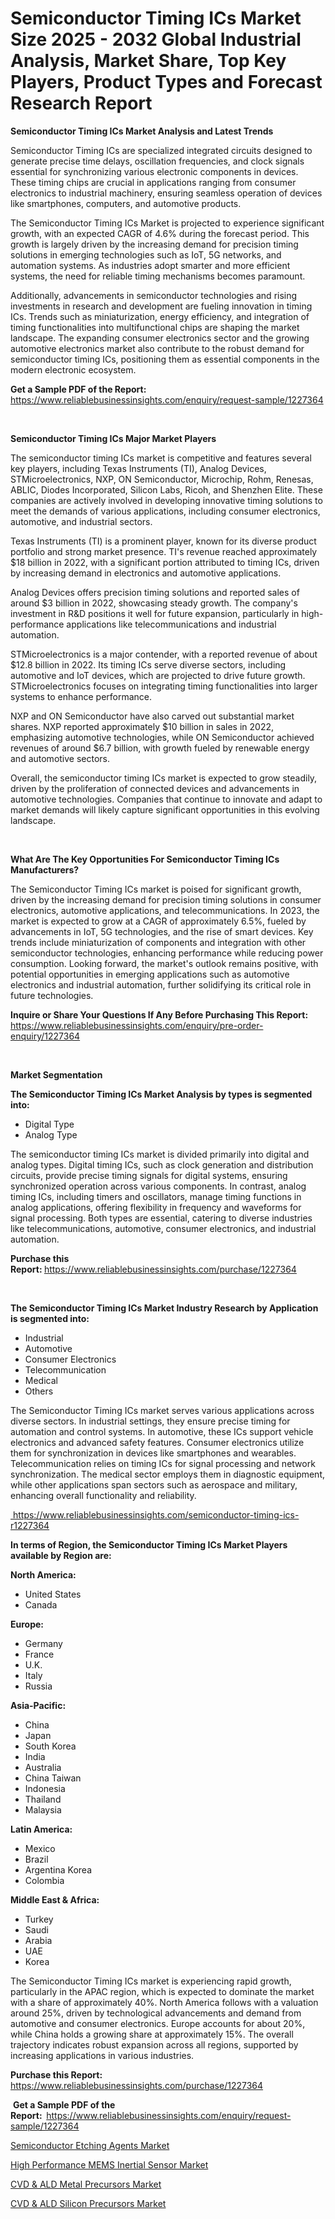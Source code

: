 <p><h1>Semiconductor Timing ICs Market Size 2025 - 2032 Global Industrial Analysis, Market Share, Top Key Players, Product Types and Forecast Research Report</h1></p><p><strong>Semiconductor Timing ICs Market Analysis and Latest Trends</strong></p>
<p><p>Semiconductor Timing ICs are specialized integrated circuits designed to generate precise time delays, oscillation frequencies, and clock signals essential for synchronizing various electronic components in devices. These timing chips are crucial in applications ranging from consumer electronics to industrial machinery, ensuring seamless operation of devices like smartphones, computers, and automotive products.</p><p>The Semiconductor Timing ICs Market is projected to experience significant growth, with an expected CAGR of 4.6% during the forecast period. This growth is largely driven by the increasing demand for precision timing solutions in emerging technologies such as IoT, 5G networks, and automation systems. As industries adopt smarter and more efficient systems, the need for reliable timing mechanisms becomes paramount.</p><p>Additionally, advancements in semiconductor technologies and rising investments in research and development are fueling innovation in timing ICs. Trends such as miniaturization, energy efficiency, and integration of timing functionalities into multifunctional chips are shaping the market landscape. The expanding consumer electronics sector and the growing automotive electronics market also contribute to the robust demand for semiconductor timing ICs, positioning them as essential components in the modern electronic ecosystem.</p></p>
<p><strong>Get a Sample PDF of the Report:&nbsp;</strong> <a href="https://www.reliablebusinessinsights.com/enquiry/request-sample/1227364?utm_campaign=100&utm_medium=2&utm_source=Github&utm_content=ia&utm_term=13022025&utm_id=semiconductor-timing-ics">https://www.reliablebusinessinsights.com/enquiry/request-sample/1227364</a></p>
<p>&nbsp;</p>
<p><strong>Semiconductor Timing ICs Major Market Players</strong></p>
<p><p>The semiconductor timing ICs market is competitive and features several key players, including Texas Instruments (TI), Analog Devices, STMicroelectronics, NXP, ON Semiconductor, Microchip, Rohm, Renesas, ABLIC, Diodes Incorporated, Silicon Labs, Ricoh, and Shenzhen Elite. These companies are actively involved in developing innovative timing solutions to meet the demands of various applications, including consumer electronics, automotive, and industrial sectors.</p><p>Texas Instruments (TI) is a prominent player, known for its diverse product portfolio and strong market presence. TI's revenue reached approximately $18 billion in 2022, with a significant portion attributed to timing ICs, driven by increasing demand in electronics and automotive applications.</p><p>Analog Devices offers precision timing solutions and reported sales of around $3 billion in 2022, showcasing steady growth. The company's investment in R&D positions it well for future expansion, particularly in high-performance applications like telecommunications and industrial automation.</p><p>STMicroelectronics is a major contender, with a reported revenue of about $12.8 billion in 2022. Its timing ICs serve diverse sectors, including automotive and IoT devices, which are projected to drive future growth. STMicroelectronics focuses on integrating timing functionalities into larger systems to enhance performance.</p><p>NXP and ON Semiconductor have also carved out substantial market shares. NXP reported approximately $10 billion in sales in 2022, emphasizing automotive technologies, while ON Semiconductor achieved revenues of around $6.7 billion, with growth fueled by renewable energy and automotive sectors.</p><p>Overall, the semiconductor timing ICs market is expected to grow steadily, driven by the proliferation of connected devices and advancements in automotive technologies. Companies that continue to innovate and adapt to market demands will likely capture significant opportunities in this evolving landscape.</p></p>
<p>&nbsp;</p>
<p><strong>What Are The Key Opportunities For Semiconductor Timing ICs Manufacturers?</strong></p>
<p><p>The Semiconductor Timing ICs market is poised for significant growth, driven by the increasing demand for precision timing solutions in consumer electronics, automotive applications, and telecommunications. In 2023, the market is expected to grow at a CAGR of approximately 6.5%, fueled by advancements in IoT, 5G technologies, and the rise of smart devices. Key trends include miniaturization of components and integration with other semiconductor technologies, enhancing performance while reducing power consumption. Looking forward, the market's outlook remains positive, with potential opportunities in emerging applications such as automotive electronics and industrial automation, further solidifying its critical role in future technologies.</p></p>
<p><strong>Inquire or Share Your Questions If Any Before Purchasing This Report:</strong> <a href="https://www.reliablebusinessinsights.com/enquiry/pre-order-enquiry/1227364?utm_campaign=100&utm_medium=2&utm_source=Github&utm_content=ia&utm_term=13022025&utm_id=semiconductor-timing-ics">https://www.reliablebusinessinsights.com/enquiry/pre-order-enquiry/1227364</a></p>
<p>&nbsp;</p>
<p><strong>Market Segmentation</strong></p>
<p><strong>The Semiconductor Timing ICs Market Analysis by types is segmented into:</strong></p>
<p><ul><li>Digital Type</li><li>Analog Type</li></ul></p>
<p><p>The semiconductor timing ICs market is divided primarily into digital and analog types. Digital timing ICs, such as clock generation and distribution circuits, provide precise timing signals for digital systems, ensuring synchronized operation across various components. In contrast, analog timing ICs, including timers and oscillators, manage timing functions in analog applications, offering flexibility in frequency and waveforms for signal processing. Both types are essential, catering to diverse industries like telecommunications, automotive, consumer electronics, and industrial automation.</p></p>
<p><strong>Purchase this Report:&nbsp;</strong><a href="https://www.reliablebusinessinsights.com/purchase/1227364?utm_campaign=100&utm_medium=2&utm_source=Github&utm_content=ia&utm_term=13022025&utm_id=semiconductor-timing-ics">https://www.reliablebusinessinsights.com/purchase/1227364</a></p>
<p>&nbsp;</p>
<p><strong>The Semiconductor Timing ICs Market Industry Research by Application is segmented into:</strong></p>
<p><ul><li>Industrial</li><li>Automotive</li><li>Consumer Electronics</li><li>Telecommunication</li><li>Medical</li><li>Others</li></ul></p>
<p><p>The Semiconductor Timing ICs market serves various applications across diverse sectors. In industrial settings, they ensure precise timing for automation and control systems. In automotive, these ICs support vehicle electronics and advanced safety features. Consumer electronics utilize them for synchronization in devices like smartphones and wearables. Telecommunication relies on timing ICs for signal processing and network synchronization. The medical sector employs them in diagnostic equipment, while other applications span sectors such as aerospace and military, enhancing overall functionality and reliability.</p></p>
<p><a href="https://www.reliablebusinessinsights.com/semiconductor-timing-ics-r1227364?utm_campaign=100&utm_medium=2&utm_source=Github&utm_content=ia&utm_term=13022025&utm_id=semiconductor-timing-ics">&nbsp;https://www.reliablebusinessinsights.com/semiconductor-timing-ics-r1227364</a></p>
<p><strong>In terms of Region, the Semiconductor Timing ICs Market Players available by Region are:</strong></p>
<p>
    <p> <strong> North America: </strong>
        <ul>
            <li>United States</li>
            <li>Canada</li>
        </ul>
        </p> 
    <p> <strong> Europe: </strong>
        <ul>
            <li>Germany</li>
            <li>France</li>
            <li>U.K.</li>
            <li>Italy</li>
            <li>Russia</li>
        </ul>
        </p> 
    <p> <strong> Asia-Pacific: </strong>
        <ul>
            <li>China</li>
            <li>Japan</li>
            <li>South Korea</li>
            <li>India</li>
            <li>Australia</li>
            <li>China Taiwan</li>
            <li>Indonesia</li>
            <li>Thailand</li>
            <li>Malaysia</li>
        </ul>
        </p> 
    <p> <strong> Latin America: </strong>
        <ul>
            <li>Mexico</li>
            <li>Brazil</li>
            <li>Argentina Korea</li>
            <li>Colombia</li>
        </ul>
        </p> 
    <p> <strong> Middle East & Africa: </strong>
        <ul>
            <li>Turkey</li>
            <li>Saudi</li>
            <li>Arabia</li>
            <li>UAE</li>
            <li>Korea</li>
        </ul>
    </p>
    </p>
<p><p>The Semiconductor Timing ICs market is experiencing rapid growth, particularly in the APAC region, which is expected to dominate the market with a share of approximately 40%. North America follows with a valuation around 25%, driven by technological advancements and demand from automotive and consumer electronics. Europe accounts for about 20%, while China holds a growing share at approximately 15%. The overall trajectory indicates robust expansion across all regions, supported by increasing applications in various industries.</p></p>
<p><strong>Purchase this Report: </strong><a href="https://www.reliablebusinessinsights.com/purchase/1227364?utm_campaign=100&utm_medium=2&utm_source=Github&utm_content=ia&utm_term=13022025&utm_id=semiconductor-timing-ics">https://www.reliablebusinessinsights.com/purchase/1227364</a></p>
<p>&nbsp;<strong>Get a Sample PDF of the Report:&nbsp;&nbsp;</strong><a href="https://www.reliablebusinessinsights.com/enquiry/request-sample/1227364?utm_campaign=100&utm_medium=2&utm_source=Github&utm_content=ia&utm_term=13022025&utm_id=semiconductor-timing-ics">https://www.reliablebusinessinsights.com/enquiry/request-sample/1227364</a></p>
<p><strong></strong></p>
<p><p><a href="https://github.com/kukolkasimo5/Market-Research-Report-List-1/blob/main/semiconductor-etching-agents-market.md?utm_campaign=100&utm_medium=2&utm_source=Github&utm_content=ia&utm_term=13022025&utm_id=semiconductor-timing-ics">Semiconductor Etching Agents Market</a></p><p><a href="https://github.com/nicoletavirag/Market-Research-Report-List-5/blob/main/high-performance-mems-inertial-sensor-market.md?utm_campaign=100&utm_medium=2&utm_source=Github&utm_content=ia&utm_term=13022025&utm_id=semiconductor-timing-ics">High Performance MEMS Inertial Sensor Market</a></p><p><a href="https://github.com/mudgeadamsvx/Market-Research-Report-List-1/blob/main/cvd-ald-metal-precursors-market.md?utm_campaign=100&utm_medium=2&utm_source=Github&utm_content=ia&utm_term=13022025&utm_id=semiconductor-timing-ics">CVD & ALD Metal Precursors Market</a></p><p><a href="https://github.com/shafriusizi/Market-Research-Report-List-1/blob/main/cvd-ald-silicon-precursors-market.md?utm_campaign=100&utm_medium=2&utm_source=Github&utm_content=ia&utm_term=13022025&utm_id=semiconductor-timing-ics">CVD & ALD Silicon Precursors Market</a></p></p>